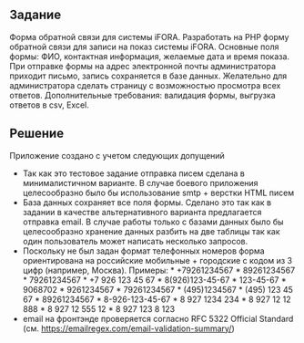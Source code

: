 
## Задание 

Форма обратной связи для системы iFORA.
Разработать на PHP форму обратной связи для записи на показ системы iFORA. Основные поля формы: ФИО, контактная информация, желаемые дата и время показа.
При отправке формы на адрес электронной почты администратора приходит письмо, запись сохраняется в базе данных.
Желательно для администратора сделать страницу с возможностью просмотра всех ответов.
Дополнительные требования: валидация формы, выгрузка ответов в csv, Excel.

## Решение

Приложение создано с учетом следующих допущений 
 
- Так как это тестовое задание отправка писем сделана в минималистичном варианте. В случае боевого приложения целесообразно было бы использование smtp + верстки HTML писем
- База данных сохраняет все поля формы. Сделано это так как в задании в качестве альтернативного варианта предлагается отправка email. В случае работы только с базами данных было бы целесообразно хранение данных разбить на две таблицы так как один пользователь может написать несколько запросов.
- Поскольку не был задан формат телефонных номеров форма ориентирована на российские мобильные + городские с кодом из 3 цифр (например, Москва). Примеры:
                *    +79261234567
                *    89261234567
                *    79261234567
                *    +7 926 123 45 67
                *    8(926)123-45-67
                *    123-45-67
                *    9068702
                *    9261234567
                *    79261234567
                *    (495)1234567
                *    (495) 123 45 67
                *    89261234567
                *    8-926-123-45-67
                *    8 927 1234 234
                *    8 927 12 12 888
                *    8 927 12 555 12
                *    8 927 123 8 123
- email на фронтэнде проверяется согласно RFC 5322 Official Standard (см. https://emailregex.com/email-validation-summary/)



